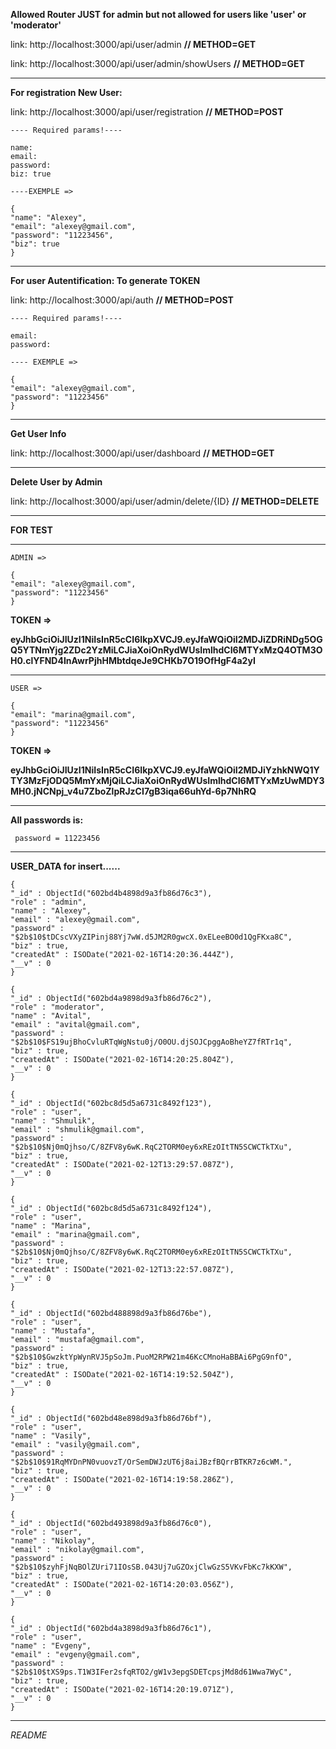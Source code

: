 <b>Allowed Router JUST for admin but not allowed for users like 'user' or 'moderator'</b>

link:  http://localhost:3000/api/user/admin   <b> //  METHOD=GET </b>

link:  http://localhost:3000/api/user/admin/showUsers   <b> //   METHOD=GET </b>

***************************************************************************

<b>For registration New User:</b>

link: http://localhost:3000/api/user/registration   <b> //  METHOD=POST </b>

    ---- Required params!----

    name:
    email:
    password:
    biz: true

    ----EXEMPLE =>
  
    {  
    "name": "Alexey",
    "email": "alexey@gmail.com",
    "password": "11223456",
    "biz": true
    }

***************************************************************************

<b>For user Autentification:
To generate TOKEN </b>

link: http://localhost:3000/api/auth   <b> //  METHOD=POST </b>

    ---- Required params!----

    email:
    password:

    ---- EXEMPLE =>

    {   
    "email": "alexey@gmail.com",
    "password": "11223456"
    }

***************************************************************************

<b>Get User Info</b>

link: http://localhost:3000/api/user/dashboard   <b> //  METHOD=GET </b>

****************************************************************************

<b>Delete User by Admin</b>

link: http://localhost:3000/api/user/admin/delete/{ID}    <b> // METHOD=DELETE </b>

****************************************************************************

<b>FOR TEST</b>

*********************************************

    ADMIN =>

    {
    "email": "alexey@gmail.com",
    "password": "11223456"
    }


<b>TOKEN => 

eyJhbGciOiJIUzI1NiIsInR5cCI6IkpXVCJ9.eyJfaWQiOiI2MDJiZDRiNDg5OGQ5YTNmYjg2ZDc2YzMiLCJiaXoiOnRydWUsImlhdCI6MTYxMzQ4OTM3OH0.clYFND4InAwrPjhHMbtdqeJe9CHKb7O19OfHgF4a2yI </b>

*********************************************

    USER =>

    {   
    "email": "marina@gmail.com",
    "password": "11223456"
    }

<b>TOKEN =>

eyJhbGciOiJIUzI1NiIsInR5cCI6IkpXVCJ9.eyJfaWQiOiI2MDJiYzhkNWQ1YTY3MzFjODQ5MmYxMjQiLCJiaXoiOnRydWUsImlhdCI6MTYxMzUwMDY3MH0.jNCNpj_v4u7ZboZlpRJzCI7gB3iqa66uhYd-6p7NhRQ</b>

********************************************

<b>All passwords is: </b>

     password = 11223456

****************************************************

<b>USER_DATA for insert......</b>

    {
    "_id" : ObjectId("602bd4b4898d9a3fb86d76c3"),
    "role" : "admin",
    "name" : "Alexey",
    "email" : "alexey@gmail.com",
    "password" : "$2b$10$tDCscVXyZIPinj88Yj7wW.d5JM2R0gwcX.0xELeeBO0d1QgFKxa8C",
    "biz" : true,
    "createdAt" : ISODate("2021-02-16T14:20:36.444Z"),
    "__v" : 0
    }

    {
    "_id" : ObjectId("602bd4a9898d9a3fb86d76c2"),
    "role" : "moderator",
    "name" : "Avital",
    "email" : "avital@gmail.com",
    "password" : "$2b$10$FS19ujBhoCvluRTqWgNstu0j/O0OU.djSOJCpggAoBheYZ7fRTr1q",
    "biz" : true,
    "createdAt" : ISODate("2021-02-16T14:20:25.804Z"),
    "__v" : 0
    }

    {
    "_id" : ObjectId("602bc8d5d5a6731c8492f123"),
    "role" : "user",
    "name" : "Shmulik",
    "email" : "shmulik@gmail.com",
    "password" : "$2b$10$Nj0mQjhso/C/8ZFV8y6wK.RqC2TORM0ey6xREzOItTN5SCWCTkTXu",
    "biz" : true,
    "createdAt" : ISODate("2021-02-12T13:29:57.087Z"),
    "__v" : 0
    }

    {
    "_id" : ObjectId("602bc8d5d5a6731c8492f124"),
    "role" : "user",
    "name" : "Marina",
    "email" : "marina@gmail.com",
    "password" : "$2b$10$Nj0mQjhso/C/8ZFV8y6wK.RqC2TORM0ey6xREzOItTN5SCWCTkTXu",
    "biz" : true,
    "createdAt" : ISODate("2021-02-12T13:22:57.087Z"),
    "__v" : 0
    }

    {
    "_id" : ObjectId("602bd488898d9a3fb86d76be"),
    "role" : "user",
    "name" : "Mustafa",
    "email" : "mustafa@gmail.com",
    "password" : "$2b$10$GwzktYpWynRVJ5pSoJm.PuoM2RPW21m46KcCMnoHaBBAi6PgG9nfO",
    "biz" : true,
    "createdAt" : ISODate("2021-02-16T14:19:52.504Z"),
    "__v" : 0
    }

    {
    "_id" : ObjectId("602bd48e898d9a3fb86d76bf"),
    "role" : "user",
    "name" : "Vasily",
    "email" : "vasily@gmail.com",
    "password" : "$2b$10$91RqMYDnPN0vuovzT/OrSemDWJzUT6j8aiJBzfBQrrBTKR7z6cWM.",
    "biz" : true,
    "createdAt" : ISODate("2021-02-16T14:19:58.286Z"),
    "__v" : 0
    }

    {
    "_id" : ObjectId("602bd493898d9a3fb86d76c0"),
    "role" : "user",
    "name" : "Nikolay",
    "email" : "nikolay@gmail.com",
    "password" : "$2b$10$zyhFjNqBOlZUri71IOsSB.043Uj7uGZOxjClwGzS5VKvFbKc7kKXW",
    "biz" : true,
    "createdAt" : ISODate("2021-02-16T14:20:03.056Z"),
    "__v" : 0
    }

    {
    "_id" : ObjectId("602bd4a3898d9a3fb86d76c1"),
    "role" : "user",
    "name" : "Evgeny",
    "email" : "evgeny@gmail.com",
    "password" : "$2b$10$tXS9ps.T1W3IFer2sfqRTO2/gW1v3epgSDETcpsjMd8d61Wwa7WyC",
    "biz" : true,
    "createdAt" : ISODate("2021-02-16T14:20:19.071Z"),
    "__v" : 0
    }

************************************************************************

*README*
